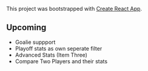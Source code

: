 This project was bootstrapped with [Create React App](https://github.com/facebook/create-react-app).

## Upcoming

* Goalie suppport
* Playoff stats as own seperate filter
* Advanced Stats (Item Three)
* Compare Two Players and their stats
